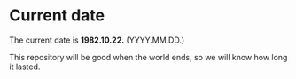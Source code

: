 # Current date

The current date is **1982.10.22.** (YYYY.MM.DD.)

This repository will be good when the world ends, so we will know how long it lasted.